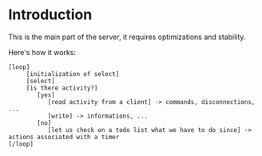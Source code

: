 # Introduction #

This is the main part of the server, it requires optimizations and stability.

Here's how it works:

```
[loop]
     [initialization of select]
     [select]
     [is there activity?]
        [yes]
           [read activity from a client] -> commands, disconnections, ...
           [write] -> informations, ...
        [no]
           [let us check on a todo list what we have to do since] -> actions associated with a timer
[/loop]
```